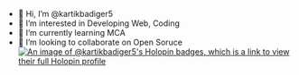 - 👋 Hi, I’m @kartikbadiger5
- 👀 I’m interested in Developing Web, Coding
- 🌱 I’m currently learning  MCA
- 💞️ I’m looking to collaborate on Open Soruce
[![An image of @kartikbadiger5's Holopin badges, which is a link to view their full Holopin profile](https://holopin.me/kartikbadiger5)](https://holopin.io/@kartikbadiger5)

<!---
kartikbadiger5/kartikbadiger5 is a ✨ special ✨ repository because its `README.md` (this file) appears on your GitHub profile.
You can click the Preview link to take a look at your changes.
--->
